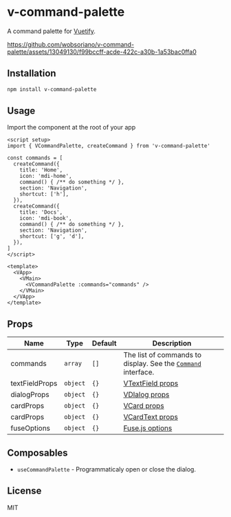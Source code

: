 # v-command-palette

A command palette for [Vuetify](https://next.vuetifyjs.com).

https://github.com/wobsoriano/v-command-palette/assets/13049130/f99bccff-acde-422c-a30b-1a53bac0ffa0

## Installation

```bash
npm install v-command-palette
```

## Usage

Import the component at the root of your app

```vue
<script setup>
import { VCommandPalette, createCommand } from 'v-command-palette'

const commands = [
  createCommand({
    title: 'Home',
    icon: 'mdi-home',
    command() { /** do something */ },
    section: 'Navigation',
    shortcut: ['h'],
  }),
  createCommand({
    title: 'Docs',
    icon: 'mdi-book',
    command() { /** do something */ },
    section: 'Navigation',
    shortcut: ['g', 'd'],
  }),
]
</script>

<template>
  <VApp>
    <VMain>
      <VCommandPalette :commands="commands" />
    </VMain>
  </VApp>
</template>
```

## Props

| Name | Type | Default | Description |
| --- | --- | --- | --- |
| commands | `array` | `[]` | The list of commands to display. See the [`Command`](https://github.com/wobsoriano/v-command-palette/blob/e1ed365d227caeb6c1fa6222ebbb98f80cc8fff8/lib/useSearch.ts#L6) interface. |
| textFieldProps | `object` | `{}` | [VTextField props](https://vuetifyjs.com/en/api/v-text-field/#props) |
| dialogProps | `object` | `{}` | [VDIalog props](https://vuetifyjs.com/en/api/v-dialog/#props) |
| cardProps | `object` | `{}` | [VCard props](https://vuetifyjs.com/en/api/v-card/#props) |
| cardProps | `object` | `{}` | [VCardText props](https://vuetifyjs.com/en/api/v-card-text/#props) |
| fuseOptions | `object` | `{}` | [Fuse.js options](https://www.fusejs.io/api/options.html) |

## Composables

- `useCommandPalette` - Programmaticaly open or close the dialog.

## License

MIT
